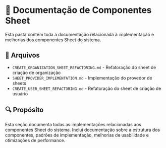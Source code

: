 # 📑 Documentação de Componentes Sheet

Esta pasta contém toda a documentação relacionada à implementação e melhorias dos componentes Sheet do sistema.

## 📄 Arquivos

- `CREATE_ORGANIZATION_SHEET_REFACTORING.md` - Refatoração do sheet de criação de organização
- `SHEET_PROVIDER_IMPLEMENTATION.md` - Implementação do provedor de sheets
- `CREATE_USER_SHEET_REFACTORING.md` - Refatoração do sheet de criação de usuário

## 🔍 Propósito

Esta seção documenta todas as implementações relacionadas aos componentes Sheet do sistema. Inclui documentação sobre a estrutura dos componentes, padrões de implementação, melhorias de usabilidade e otimizações de performance. 
